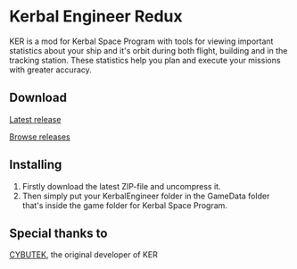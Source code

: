 # Kerbal Engineer Redux

KER is a mod for Kerbal Space Program with tools for viewing important statistics about your ship and it's orbit during both flight, building and in the tracking station.
These statistics help you plan and execute your missions with greater accuracy.

## Download

[Latest release](https://github.com/jrbudda/KerbalEngineer/releases/latest)

[Browse releases](https://github.com/jrbudda/KerbalEngineer/releases)

## Installing

1. Firstly download the latest ZIP-file and uncompress it.
2. Then simply put your KerbalEngineer folder in the GameData folder that's inside the game folder for Kerbal Space Program.

## Special thanks to

[CYBUTEK](https://github.com/CYBUTEK), the original developer of KER
